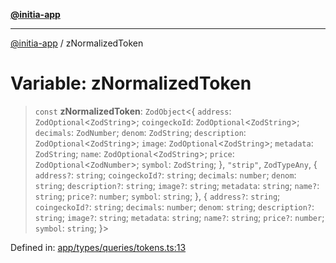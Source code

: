 [**@initia-app**](../types.md)

***

[@initia-app](../types.md) / zNormalizedToken

# Variable: zNormalizedToken

> `const` **zNormalizedToken**: `ZodObject`\<\{ `address`: `ZodOptional`\<`ZodString`\>; `coingeckoId`: `ZodOptional`\<`ZodString`\>; `decimals`: `ZodNumber`; `denom`: `ZodString`; `description`: `ZodOptional`\<`ZodString`\>; `image`: `ZodOptional`\<`ZodString`\>; `metadata`: `ZodString`; `name`: `ZodOptional`\<`ZodString`\>; `price`: `ZodOptional`\<`ZodNumber`\>; `symbol`: `ZodString`; \}, `"strip"`, `ZodTypeAny`, \{ `address?`: `string`; `coingeckoId?`: `string`; `decimals`: `number`; `denom`: `string`; `description?`: `string`; `image?`: `string`; `metadata`: `string`; `name?`: `string`; `price?`: `number`; `symbol`: `string`; \}, \{ `address?`: `string`; `coingeckoId?`: `string`; `decimals`: `number`; `denom`: `string`; `description?`: `string`; `image?`: `string`; `metadata`: `string`; `name?`: `string`; `price?`: `number`; `symbol`: `string`; \}\>

Defined in: [app/types/queries/tokens.ts:13](https://github.com/hanwong/app-v2/blob/b6cc29462bca0bededdcec342d091f91e17e428a/app/types/queries/tokens.ts#L13)
